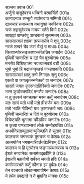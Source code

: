 सञ्जय उवाच	001  
अर्जुनो वासुदेवश्च धन्विनौ परमार्चितौ	001a  
कामादन्यत्र सम्भूतौ सर्वाभावाय सम्मितौ	001c  
द्यामन्तरं समास्थाय यथायुक्तं मनस्विनः	002a  
चक्रं तद्वासुदेवस्य मायया वर्तते विभो	002c  
सापह्नवं पाण्डवेषु पाण्डवानां सुसम्मतम्	003a  
सारासारबलं ज्ञात्वा तत्समासेन मे शृणु	003c  
नरकं शम्बरं चैव कंसं चैद्यं च माधवः	004a  
जितवान्घोरसङ्काशान्क्रीडन्निव जनार्दनः	004c  
पृथिवीं चान्तरिक्षं च द्यां चैव पुरुषोत्तमः	005a  
मनसैव विशिष्टात्मा नयत्यात्मवशं वशी	005c  
भूयो भूयो हि यद्राजन्पृच्छसे पाण्डवान्प्रति	006a  
सारासारबलं ज्ञातुं तन्मे निगदतः शृणु	006c  
एकतो वा जगत्कृत्स्नमेकतो वा जनार्दनः	007a  
सारतो जगतः कृत्स्नादतिरिक्तो जनार्दनः	007c  
भस्म कुर्याज्जगदिदं मनसैव जनार्दनः	008a  
न तु कृत्स्नं जगच्छक्तं भस्म कर्तुं जनार्दनम्	008c  
यतः सत्यं यतो धर्मो यतो ह्रीरार्जवं यतः	009a  
ततो भवति गोविन्दो यतः कृष्णस्ततो जयः	009c  
पृथिवीं चान्तरिक्षं च दिवं च पुरुषोत्तमः	010a  
विचेष्टयति भूतात्मा क्रीडन्निव जनार्दनः	010c  
स कृत्वा पाण्डवान्सत्रं लोकं सम्मोहयन्निव	011a  
अधर्मनिरतान्मूढान्दग्धुमिच्छति ते सुतान्	011c  
कालचक्रं जगच्चक्रं युगचक्रं च केशवः	012a  
आत्मयोगेन भगवान्परिवर्तयतेऽनिशम्	012c  
कालस्य च हि मृत्योश्च जङ्गमस्थावरस्य च	013a  
ईशते भगवानेकः सत्यमेतद्ब्रवीमि ते	013c  
ईशन्नपि महायोगी सर्वस्य जगतो हरिः	014a  
कर्माण्यारभते कर्तुं कीनाश इव दुर्बलः	014c  
तेन वञ्चयते लोकान्मायायोगेन केशवः	015a  
ये तमेव प्रपद्यन्ते न ते मुह्यन्ति मानवाः	015c  
